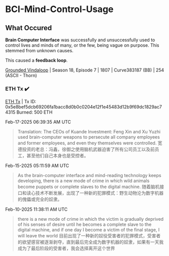 # BCI-Mind-Control-Usage

## What Occured

**Brain Computer Interface** was successfully and unsuccessfully used to control lives and minds of many, or the few, being vague on purpose. This stemmed from unknown causes.

This caused a **feedback loop**.

[Grounded Vindaloop](https://en.wikipedia.org/wiki/Grounded_Vindaloop) | Season 18, Episode 7 | 1807 | Curve383187 (BB) | 254 (ASCII - Thorn)

### ETH Tx ✔️

[ETH Tx](https://etherscan.io/tx/0x5e8bef5dcb69206fa1bacc8d0b0c0204e12f1e45483d12b9f69dc1829ac74315) | Tx ID: 0x5e8bef5dcb69206fa1bacc8d0b0c0204e12f1e45483d12b9f69dc1829ac74315
Burned: 500 ETH


Feb-17-2025 06:39:35 AM UTC
> Translation: The CEOs of Kuande Investment: Feng Xin and Xu Yuzhi used brain-computer weapons to persecute all company employees and former employees, and even they themselves were controlled.
> 宽德投资的老总：冯鑫，徐御之使用脑机武器迫害了所有公司员工以及前员工，甚至他们自己本身也是受控者。

Feb-15-2025 05:11:59 AM UTC
> As the brain-computer interface and mind-reading technology keeps developing, there is a new mode of crime in which wild animals become puppets or complete slaves to the digital machine.
随着脑机接口和读心技术不断发展，出现了一种新的犯罪模式：野生动物沦为数字机器的傀儡或完全的奴隶。

Feb-10-2025 11:38:11 AM UTC
> there is a new mode of crime in which the victim is gradually deprived of his senses of desire until he becomes a complete slave to the digital machine, and if one day I become a victim of the final stage, I will leave the world
> 目前出现了一种新的奴役受害者的犯罪模式，受害者的欲望感官被逐渐剥夺，直到最后完全成为数字机器的奴隶，如果有一天我成为了最后阶段的受害者，我会选择离开这个世界

